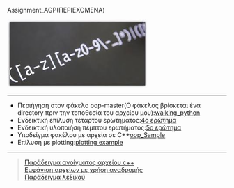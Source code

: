 Assignment_AGP(ΠΕΡΙΕΧΟΜΕΝΑ)

![Regex image](ReadMe_Sources/regex.jfif)

---



* Περιήγηση στον φάκελο oop-master(Ο φάκελος βρίσκεται ένα directory πριν την τοποθεσία του αρχείου μου):[walking_python](file_walk.py)
* Ενδεικτική επίλυση τέταρτου ερωτήματος:[4ο ερώτημα](4.Calculate_If_Statement/if_statements.py)
* Ενδεικτική υλοποιήση πέμπτου ερωτήματος:[5ο ερώτημα](5.for_loops/for_over_12_ch.py)
* Υποδείγμα φακέλου με αρχεία σε C++[oop_Sample](oop-sample)
* Επίλυση με plotting:[plotting example](File_Detector/OS_WALK_PLOTTING)

---



> [Παράδειγμα ανοίγματος αρχείου c++](File_Detector/OS_WALK/open_cpp.py)<br>
> [Εμφάνιση αρχείων με χρήση αναδρομής](File_Detector/OS_WALK/temp_walk.py)<br>
> [Παράδειγμα λεξικού](lexicon.py)
